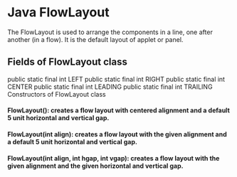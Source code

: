 # Java FlowLayout
The FlowLayout is used to arrange the components in a line, one after another (in a flow). It is the default layout of applet or panel.

## Fields of FlowLayout class
public static final int LEFT
public static final int RIGHT
public static final int CENTER
public static final int LEADING
public static final int TRAILING
Constructors of FlowLayout class
#### FlowLayout(): creates a flow layout with centered alignment and a default 5 unit horizontal and vertical gap.
#### FlowLayout(int align): creates a flow layout with the given alignment and a default 5 unit horizontal and vertical gap.
#### FlowLayout(int align, int hgap, int vgap): creates a flow layout with the given alignment and the given horizontal and vertical gap.